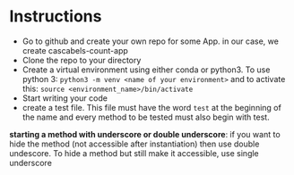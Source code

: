 # Instructions
- Go to github and create your own repo for some App. in our case, we create cascabels-count-app
- Clone the repo to your directory
- Create a virtual environment using either conda or python3. To use python 3:
    `python3 -m venv <name of your environment>` and to activate this:
    `source <environment_name>/bin/activate`
- Start writing your code
- create a test file. This file must have the word `test` at the beginning of the name and every method to be tested must also begin  with test.

**starting a method with underscore or double underscore**: 
if you want to hide the method (not accessible after instantiation) then use double undescore. To hide a method but still make it accessible, use single underscore
